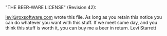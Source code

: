 "THE BEER-WARE LICENSE" (Revision 42): 

<levi@roxsoftware.com> wrote this file. As long as you retain this notice you
can do whatever you want with this stuff. If we meet some day, and you think
this stuff is worth it, you can buy me a beer in return.  Levi Starrett
